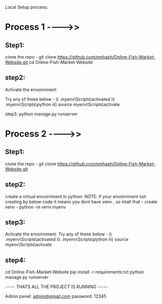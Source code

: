 Local Setup process:

# Process 1 ---->>

## Step1:

clone the repo - git clone https://github.com/emhash/Online-Fish-Market-Website.git
cd Online-Fish-Market-Website

## step2:

Activate the envoirnment:

Try any of these below - 
i)  .myenv\Scripts\activated
ii)  .myenv\Scripts\python
iii)  source myenv\Scripts\activate

step3:
python manage.py runserver


# Process 2 ---->>

## Step1:

clone the repo - git clone https://github.com/emhash/Online-Fish-Market-Website.git

## step2:

create a virtual envoirnment in python:
NOTE: if your envoirnment not creating by below code it means you dont have venv , so intall that - 
create venv - python -m venv myenv

## step3:

Activate the envoirnment:
Try any of these below - 
i)  .myenv\Scripts\activated
ii)  .myenv\Scripts\python
iii)  source myenv\Scripts\activate

## step4:

cd Online-Fish-Market-Website
pip install -r requirements.txt
python manage.py runserver

----- THATS ALL THE PROJECT IS RUNNING -----

Admin panel: 
admin@gmail.com
password: 12345

